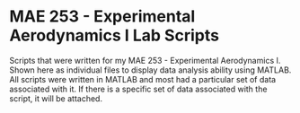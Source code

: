 # MAE 253 - Experimental Aerodynamics I Lab Scripts
Scripts that were written for my MAE 253 - Experimental Aerodynamics I. Shown here as individual files to display data analysis ability using MATLAB.
All scripts were written in MATLAB and most had a particular set of data associated with it. If there is a specific set of data associated with the script, it will be attached.
